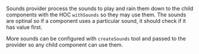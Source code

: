 Sounds provider process the sounds to play and rain them down to the child
components with the HOC `withSounds` so they may use them. The sounds are optinal
so if a component uses a particular sound, it should check if it has value first.

More sounds can be configured with `createSounds` tool and passed to the provider
so any child component can use them.
